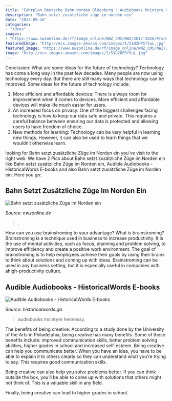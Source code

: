 ```yaml
---
title: "Fahrplan Deutsche Bahn Norden Oldenburg : Audiobooks Mcintyre Hennessy"
description: "Bahn setzt zusätzliche züge im norden ein"
date: "2023-09-16"
categories:
- "ideas"
images:
- "https://www.nwzonline.de/rf/image_online/NWZ_CMS/NWZ/2017-2020/Produktion/2019/10/11/WIRTSCHAFT/1/Bilder/dpa_5F9E9400866CE041--600x221.jpg"
featuredImage: "http://ecx.images-amazon.com/images/I/51U2HP5fSuL.jpg"
featured_image: "https://www.nwzonline.de/rf/image_online/NWZ_CMS/NWZ/2017-2020/Produktion/2019/10/11/WIRTSCHAFT/1/Bilder/dpa_5F9E9400866CE041--600x221.jpg"
image: "http://ecx.images-amazon.com/images/I/51U2HP5fSuL.jpg"
---
```



Conclusion: What are some ideas for the future of technology?
Technology has come a long way in the past few decades. Many people are now using technology every day. But there are still many ways that technology can be improved. Some ideas for the future of technology include: 
1) More efficient and affordable devices: There is always room for improvement when it comes to devices. More efficient and affordable devices will make life much easier for users. 
2) An increased focus on privacy: One of the biggest challenges facing technology is how to keep our data safe and private. This requires a careful balance between ensuring our data is protected and allowing users to have freedom of choice. 
3) New methods for learning: Technology can be very helpful in learning new things. However, it can also be used to learn things that we wouldn’t otherwise learn.

	

		
looking for Bahn setzt zusätzliche Züge im Norden ein you've visit to the right web. We have 2 Pics about Bahn setzt zusätzliche Züge im Norden ein like Bahn setzt zusätzliche Züge im Norden ein, Audible Audiobooks - HistoricalWords E-books and also Bahn setzt zusätzliche Züge im Norden ein. Here you go:
		
    
## Bahn Setzt Zusätzliche Züge Im Norden Ein

<img loading=lazy src="https://www.nwzonline.de/rf/image_online/NWZ_CMS/NWZ/2017-2020/Produktion/2019/10/11/WIRTSCHAFT/1/Bilder/dpa_5F9E9400866CE041--600x221.jpg" onerror="this.onerror=null;this.src='https://tse4.mm.bing.net/th?id=OIP.kf1AVCZfm-NfoZctX_lh1AHaCu&amp;pid=15.1';" alt="Bahn setzt zusätzliche Züge im Norden ein">

_Source: nwzonline.de_

>. 

	

How can you use brainstroming to your advantage?
What is brainstroming? Brainstroming is a technique used in business to increase productivity. It is the use of mental activities, such as focus, planning and problem solving, to improve efficiency and create a positive work environment. The goal of brainstroming is to help employees achieve their goals by using their brains to think about solutions and coming up with ideas. Brainstroming can be used in any business setting, but it is especially useful in companies with ahigh-productivity culture.

    
## Audible Audiobooks - HistoricalWords E-books

<img loading=lazy src="http://ecx.images-amazon.com/images/I/51U2HP5fSuL.jpg" onerror="this.onerror=null;this.src='https://tse3.mm.bing.net/th?id=OIP.ioP2YQH1UtMlPJuypP2PzgHaHa&amp;pid=15.1';" alt="Audible Audiobooks - HistoricalWords E-books">

_Source: historicalwords.ga_

>audiobooks mcintyre hennessy. 

	

The benefits of being creative:
According to a study done by the University of the Arts in Philadelphia, being creative has many benefits. Some of these benefits include: improved communication skills, better problem solving abilities, higher grades in school and increased self-esteem.
Being creative can help you communicate better. When you have an idea, you have to be able to explain it to others clearly so they can understand what you’re trying to say. This requires good communication skills.

Being creative can also help you solve problems better. If you can think outside the box, you’ll be able to come up with solutions that others might not think of. This is a valuable skill in any field.

Finally, being creative can lead to higher grades in school.

